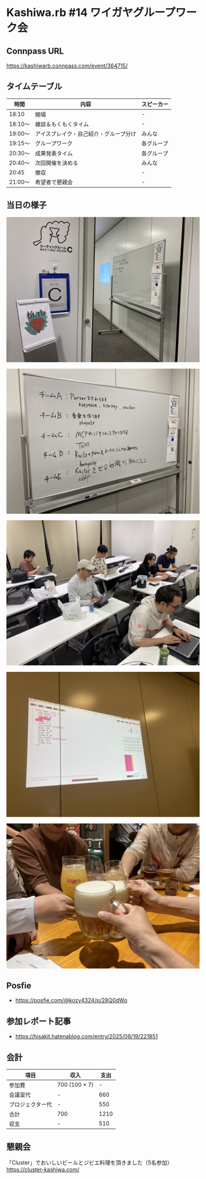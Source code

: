 # Kashiwa.rb #14 ワイガヤグループワーク会

## Connpass URL

https://kashiwarb.connpass.com/event/364715/

## タイムテーブル

| 時間 | 内容 | スピーカー |
| --- | --- | --- |
| 18:10 | 開場 | - |
| 18:10〜	| 雑談＆もくもくタイム | - |
| 19:00〜	| アイスブレイク・自己紹介・グループ分け | みんな |
| 19:15〜 | グループワーク | 各グループ |
| 20:30〜 | 成果発表タイム | 各グループ |
| 20:40〜 | 次回開催を決める | みんな |
| 20:45 | 撤収 | - |
| 21:00〜 | 希望者で懇親会 | - |

## 当日の様子

![](./photos/2025-08-18_001.jpg)

![](./photos/2025-08-18_002.jpg)

![](./photos/2025-08-18_003.jpg)

![](./photos/2025-08-18_004.jpg)

![](./photos/2025-08-18_005.jpg)

## Posfie

- https://posfie.com/@kozy4324/p/28Q0dWo

## 参加レポート記事

- https://hisakit.hatenablog.com/entry/2025/08/19/221851

## 会計

| 項目 | 収入 | 支出 |
| --- | --- | --- |
| 参加費 | 700 (100 × 7) | - |
| 会議室代 | - | 660 |
| プロジェクター代 | - | 550 |
| 合計 | 700 | 1210 |
| 収支 | - | 510 |

## 懇親会

「Cluster」でおいしいビールとジビエ料理を頂きました（5名参加）
https://cluster-kashiwa.com/
